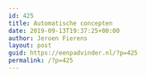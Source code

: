 ```yaml
---
id: 425
title: Automatische concepten
date: 2019-09-13T19:37:25+00:00
author: Jeroen Fierens
layout: post
guid: https://eenpadvinder.nl/?p=425
permalink: /?p=425
---
```

